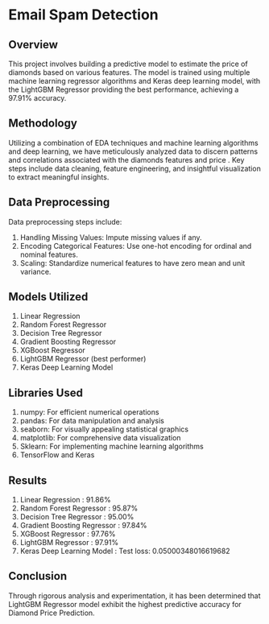 
# Email Spam Detection

## Overview

This project involves building a predictive model to estimate the price of diamonds based on various features. The model is trained using multiple machine learning regressor algorithms and Keras deep learning model, with the LightGBM Regressor providing the best performance, achieving a 97.91% accuracy.
## Methodology

Utilizing a combination of EDA techniques and machine learning algorithms and deep learning, we have meticulously analyzed data to discern patterns and correlations associated with the diamonds features and price . Key steps include data cleaning, feature engineering, and insightful visualization to extract meaningful insights.
## Data Preprocessing 

Data preprocessing steps include:
1. Handling Missing Values: Impute missing values if any.
2. Encoding Categorical Features: Use one-hot encoding for ordinal and nominal features.
3. Scaling: Standardize numerical features to have zero mean and unit variance.


## Models Utilized

1. Linear Regression
2. Random Forest Regressor
3. Decision Tree Regressor
4. Gradient Boosting Regressor
5. XGBoost Regressor
6. LightGBM Regressor (best performer)
7. Keras Deep Learning Model
## Libraries Used

1. numpy: For efficient numerical operations
2. pandas: For data manipulation and analysis
3. seaborn: For visually appealing statistical graphics
4. matplotlib: For comprehensive data visualization
5. Sklearn: For implementing machine learning algorithms
6. TensorFlow and Keras
## Results

1. Linear Regression : 91.86%
2. Random Forest Regressor : 95.87%
3. Decision Tree Regressor : 95.00%
4. Gradient Boosting Regressor : 97.84%
5. XGBoost Regressor : 97.76%
6. LightGBM Regressor : 97.91%
7. Keras Deep Learning Model :  Test loss: 0.05000348016619682


## Conclusion
Through rigorous analysis and experimentation, it has been determined that LightGBM Regressor model exhibit the highest predictive accuracy for Diamond Price Prediction.